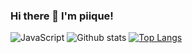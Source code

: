 ### Hi there 👋 I'm piique!

<!--
**piique/piique** is a ✨ _special_ ✨ repository because its `README.md` (this file) appears on your GitHub profile.

Here are some ideas to get you started:

- 🔭 I’m currently working on ...
- 🌱 I’m currently learning ...
- 👯 I’m looking to collaborate on ...
- 🤔 I’m looking for help with ...
- 💬 Ask me about ...
- 📫 How to reach me: ...
- 😄 Pronouns: ...
- ⚡ Fun fact: ...
-->

![JavaScript](https://img.shields.io/badge/javascript-%23323330.svg?style=for-the-badge&logo=javascript&logoColor=%23F7DF1E)
![Github stats](https://github-readme-stats.vercel.app/api?username=piique&show_icons=true&theme=tokyonight)
[![Top Langs](https://github-readme-stats.vercel.app/api/top-langs/?username=piique&layout=compact)](https://github.com/anuraghazra/github-readme-stats)
